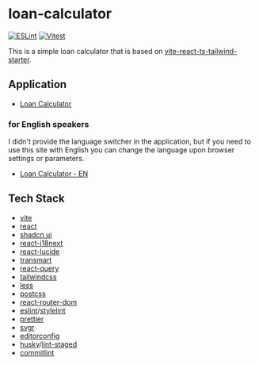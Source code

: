 # loan-calculator

[![ESLint](https://github.com/paveg/loan-calculator/actions/workflows/eslint.yml/badge.svg)](https://github.com/paveg/loan-calculator/actions/workflows/eslint.yml)
[![Vitest](https://github.com/paveg/loan-calculator/actions/workflows/vitest.yml/badge.svg)](https://github.com/paveg/loan-calculator/actions/workflows/vitest.yml)

This is a simple loan calculator that is based on [vite-react-ts-tailwind-starter](https://github.com/Quilljou/vite-react-ts-tailwind-starter).

## Application

- [Loan Calculator](https://loan-calculator-beige.vercel.app/?lng=ja)

### for English speakers

I didn't provide the language switcher in the application, but if you need to use this site with English you can change the language upon browser settings or parameters.

- [Loan Calculator - EN](https://loan-calculator-beige.vercel.app/?lng=en)

## Tech Stack

- [vite](https://vitejs.dev/)
- [react](https://reactjs.org/)
- [shadcn ui](https://ui.shadcn.com/)
- [react-i18next](https://github.com/i18next/react-i18next)
- [react-lucide](https://lucide.dev/)
- [transmart](https://github.com/Quilljou/transmart)
- [react-query](https://tanstack.com/query/latest/)
- [tailwindcss](https://tailwindcss.com/)
- [less](http://lesscss.org/)
- [postcss](https://postcss.org/)
- [react-router-dom](https://reactrouter.com/en/6.16.0)
- [eslint](https://eslint.org/)/[stylelint](https://stylelint.io/)
- [prettier](https://prettier.io/)
- [svgr](https://react-svgr.com/)
- [editorconfig](https://editorconfig.org/)
- [husky](https://typicode.github.io/husky/#/)/[lint-staged](https://github.com/okonet/lint-staged)
- [commitlint](https://commitlint.js.org/)
